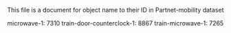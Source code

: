 This file is a document for object name to their ID in Partnet-mobility dataset

microwave-1: 7310
train-door-counterclock-1: 8867
train-microwave-1: 7265

